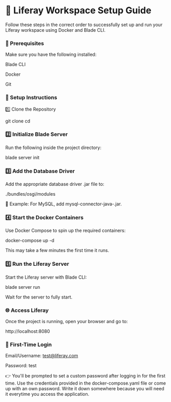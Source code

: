 # 🚀 Liferay Workspace Setup Guide
Follow these steps in the correct order to successfully set up and run your Liferay workspace using Docker and Blade CLI.

### 🧰 Prerequisites
Make sure you have the following installed:

Blade CLI

Docker

Git

### 🔧 Setup Instructions
1️⃣ Clone the Repository

git clone <your-repo-url>
cd <your-project-directory>

### 2️⃣ Initialize Blade Server
Run the following inside the project directory:

blade server init

### 3️⃣ Add the Database Driver
Add the appropriate database driver .jar file to:

./bundles/osgi/modules

📌 Example: For MySQL, add mysql-connector-java-<version>.jar.

### 4️⃣ Start the Docker Containers
Use Docker Compose to spin up the required containers:

docker-compose up -d

This may take a few minutes the first time it runs.

### 5️⃣ Run the Liferay Server
Start the Liferay server with Blade CLI:

blade server run

Wait for the server to fully start.

### 🌐 Access Liferay
Once the project is running, open your browser and go to:

http://localhost:8080

### 🔐 First-Time Login

Email/Username: test@liferay.com

Password: test

👉 You'll be prompted to set a custom password after logging in for the first time.
Use the credentials provided in the docker-compose.yaml file or come up with an own password. Write it down somewhere because you will need it everytime you access the application. 
